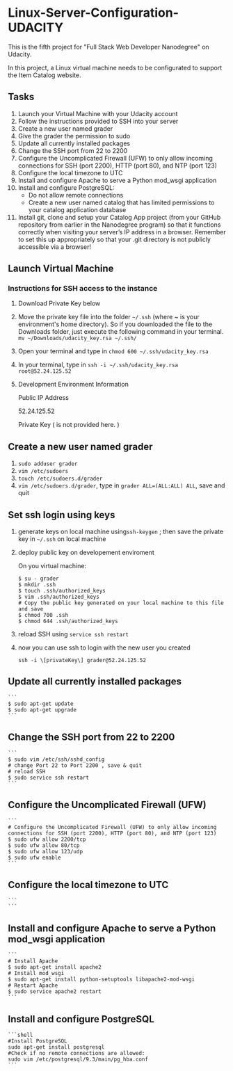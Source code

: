 # Linux-Server-Configuration-UDACITY
This is the fifth project for "Full Stack Web Developer Nanodegree" on Udacity. 

In this project, a Linux virtual machine needs to be configurated to support the Item Catalog website.

## Tasks
1. Launch your Virtual Machine with your Udacity account
2. Follow the instructions provided to SSH into your server
3. Create a new user named grader
4. Give the grader the permission to sudo
5. Update all currently installed packages
6. Change the SSH port from 22 to 2200
7. Configure the Uncomplicated Firewall (UFW) to only allow incoming connections for SSH (port 2200), HTTP (port 80), and NTP (port 123)
8. Configure the local timezone to UTC
9. Install and configure Apache to serve a Python mod_wsgi application
10. Install and configure PostgreSQL:
	- Do not allow remote connections
	- Create a new user named catalog that has limited permissions to your catalog application database
11. Install git, clone and setup your Catalog App project (from your GitHub repository from earlier in the Nanodegree program) so that it functions correctly when visiting your server’s IP address in a browser. Remember to set this up appropriately so that your .git directory is not publicly accessible via a browser!

## Launch Virtual Machine
### Instructions for SSH access to the instance
1. Download Private Key below
2. Move the private key file into the folder `~/.ssh` (where ~ is your environment's home directory). So if you downloaded the file to the Downloads folder, just execute the following command in your terminal.
	```mv ~/Downloads/udacity_key.rsa ~/.ssh/```
3. Open your terminal and type in
	```chmod 600 ~/.ssh/udacity_key.rsa```
4. In your terminal, type in
	```ssh -i ~/.ssh/udacity_key.rsa root@52.24.125.52```
5. Development Environment Information

	Public IP Address

	52.24.125.52
	
	Private Key ( is not provided here. )

## Create a new user named grader
1. `sudo adduser grader`
2. `vim /etc/sudoers`
3. `touch /etc/sudoers.d/grader`
4. `vim /etc/sudoers.d/grader`, type in `grader ALL=(ALL:ALL) ALL`, save and quit

## Set ssh login using keys
1. generate keys on local machine using`ssh-keygen` ; then save the private key in `~/.ssh` on local machine
2. deploy public key on developement enviroment

	On you virtual machine:
	```
	$ su - grader
	$ mkdir .ssh
	$ touch .ssh/authorized_keys
	$ vim .ssh/authorized_keys
	# Copy the public key generated on your local machine to this file and save
	$ chmod 700 .ssh
	$ chmod 644 .ssh/authorized_keys
	```
	
3. reload SSH using `service ssh restart`
4. now you can use ssh to login with the new user you created

	`ssh -i \[privateKey\] grader@52.24.125.52`

## Update all currently installed packages

	```
	$ sudo apt-get update
	$ sudo apt-get upgrade
	```

## Change the SSH port from 22 to 2200

	```
	$ sudo vim /etc/ssh/sshd_config
	# change Port 22 to Port 2200 , save & quit
	# reload SSH
	$ sudo service ssh restart
	```
## Configure the Uncomplicated Firewall (UFW)

	```
	# Configure the Uncomplicated Firewall (UFW) to only allow incoming connections for SSH (port 2200), HTTP (port 80), and NTP (port 123)
	$ sudo ufw allow 2200/tcp
	$ sudo ufw allow 80/tcp
	$ sudo ufw allow 123/udp
	$ sudo ufw enable 
	```
## Configure the local timezone to UTC

	```
	```

## Install and configure Apache to serve a Python mod_wsgi application


	```
	# Install Apache
	$ sudo apt-get install apache2
	# Install mod_wsgi
	$ sudo apt-get install python-setuptools libapache2-mod-wsgi
	# Restart Apache
	$ sudo service apache2 restart
	```

## Install and configure PostgreSQL

	```shell
	#Install PostgreSQL
	sudo apt-get install postgresql
	#Check if no remote connections are allowed:
	sudo vim /etc/postgresql/9.3/main/pg_hba.conf
	```

